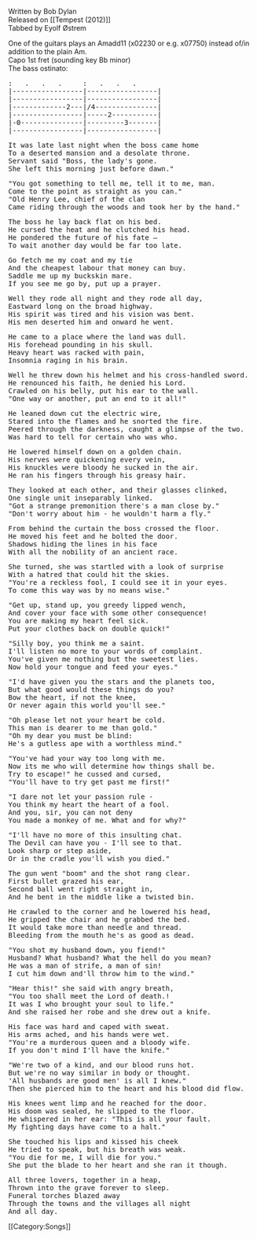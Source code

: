 <span class="writtenby">Written by <span class="writer">Bob Dylan </span></span><br><span class="versioninfo">Released on [[Tempest (2012)]]</span><br><span class="tabbedby">Tabbed by <span class="tabber"> Eyolf Østrem </span></span>

<div class="preamble">
<!-- discussion of each separate version -->
One of the guitars plays an Amadd11 (x02230 or e.g. x07750) instead of/in addition to the plain Am.

<div class="capo">Capo <span class="capopos">1st</span> fret
<span class="key">(sounding key</span> <span class="sounding">Bb minor</span>)
</div>
The bass ostinato:

<pre>
:   .   .   .     :   .   .   .    
|-----------------|-----------------|
|-----------------|-----------------|
|-------------2---|/4---------------|
|-----------------|-----2-----------|
|-0---------------|---------3-------|
|-----------------|-----------------|
</pre>
</div>
<div class="song">
<pre class="verse">
It was late last night when the boss came home
To a deserted mansion and a desolate throne.
Servant said "Boss, the lady's gone.
She left this morning just before dawn."
</pre>
<pre class="verse">
"You got something to tell me, tell it to me, man.
Come to the point as straight as you can."
"Old Henry Lee, chief of the clan
Came riding through the woods and took her by the hand."
</pre>
<pre class="verse">
The boss he lay back flat on his bed.
He cursed the heat and he clutched his head.
He pondered the future of his fate –
To wait another day would be far too late.
</pre>
<pre class="verse">
Go fetch me my coat and my tie
And the cheapest labour that money can buy.
Saddle me up my buckskin mare.
If you see me go by, put up a prayer.
</pre>
<pre class="verse">
Well they rode all night and they rode all day,
Eastward long on the broad highway.
His spirit was tired and his vision was bent.
His men deserted him and onward he went.
</pre>
<pre class="verse">
He came to a place where the land was dull.
His forehead pounding in his skull.
Heavy heart was racked with pain,
Insomnia raging in his brain.
</pre>
<pre class="verse">
Well he threw down his helmet and his cross-handled sword.
He renounced his faith, he denied his Lord.
Crawled on his belly, put his ear to the wall.
"One way or another, put an end to it all!"
</pre>
<pre class="verse">
He leaned down cut the electric wire,
Stared into the flames and he snorted the fire.
Peered through the darkness, caught a glimpse of the two.
Was hard to tell for certain who was who.
</pre>
<pre class="verse">
He lowered himself down on a golden chain.
His nerves were quickening every vein,
His knuckles were bloody he sucked in the air.
He ran his fingers through his greasy hair.
</pre>
<pre class="verse">
They looked at each other, and their glasses clinked,
One single unit inseparably linked.
"Got a strange premonition there's a man close by."
"Don't worry about him - he wouldn't harm a fly."
</pre>
<pre class="verse">
From behind the curtain the boss crossed the floor.
He moved his feet and he bolted the door.
Shadows hiding the lines in his face
With all the nobility of an ancient race.
</pre>
<pre class="verse">
She turned, she was startled with a look of surprise
With a hatred that could hit the skies.
"You're a reckless fool, I could see it in your eyes.
To come this way was by no means wise."
</pre>
<pre class="verse">
"Get up, stand up, you greedy lipped wench,
And cover your face with some other consequence!
You are making my heart feel sick.
Put your clothes back on double quick!"
</pre>
<pre class="verse">
"Silly boy, you think me a saint.
I'll listen no more to your words of complaint.
You've given me nothing but the sweetest lies.
Now hold your tongue and feed your eyes."
</pre>
<pre class="verse">
"I'd have given you the stars and the planets too,
But what good would these things do you?
Bow the heart, if not the knee,
Or never again this world you'll see."
</pre>
<pre class="verse">
"Oh please let not your heart be cold.
This man is dearer to me than gold."
"Oh my dear you must be blind:
He's a gutless ape with a worthless mind."
</pre>
<pre class="verse">
"You've had your way too long with me.
Now its me who will determine how things shall be.
Try to escape!" he cussed and cursed,
"You'll have to try get past me first!"
</pre>
<pre class="verse">
"I dare not let your passion rule -
You think my heart the heart of a fool.
And you, sir, you can not deny
You made a monkey of me. What and for why?"
</pre>
<pre class="verse">
"I'll have no more of this insulting chat.
The Devil can have you - I'll see to that.
Look sharp or step aside,
Or in the cradle you'll wish you died."
</pre>
<pre class="verse">
The gun went "boom" and the shot rang clear.
First bullet grazed his ear,
Second ball went right straight in,
And he bent in the middle like a twisted bin.
</pre>
<pre class="verse">
He crawled to the corner and he lowered his head,
He gripped the chair and he grabbed the bed.
It would take more than needle and thread.
Bleeding from the mouth he's as good as dead.
</pre>
<pre class="verse">
"You shot my husband down, you fiend!"
Husband? What husband? What the hell do you mean?
He was a man of strife, a man of sin!
I cut him down and'll throw him to the wind."
</pre>
<pre class="verse">
"Hear this!" she said with angry breath,
"You too shall meet the Lord of death.!
It was I who brought your soul to life."
And she raised her robe and she drew out a knife.
</pre>
<pre class="verse">
His face was hard and caped with sweat.
His arms ached, and his hands were wet.
"You're a murderous queen and a bloody wife.
If you don't mind I'll have the knife."
</pre>
<pre class="verse">
"We're two of a kind, and our blood runs hot.
But we're no way similar in body or thought.
'All husbands are good men' is all I knew."
Then she pierced him to the heart and his blood did flow.
</pre>
<pre class="verse">
His knees went limp and he reached for the door.
His doom was sealed, he slipped to the floor.
He whispered in her ear: "This is all your fault.
My fighting days have come to a halt."
</pre>
<pre class="verse">
She touched his lips and kissed his cheek
He tried to speak, but his breath was weak.
"You die for me, I will die for you."
She put the blade to her heart and she ran it though.
</pre>
<pre class="verse">
All three lovers, together in a heap,
Thrown into the grave forever to sleep.
Funeral torches blazed away
Through the towns and the villages all night 
And all day.
</pre>
</div> <!-- end .song --> <!-- end .songversion -->

[[Category:Songs]]